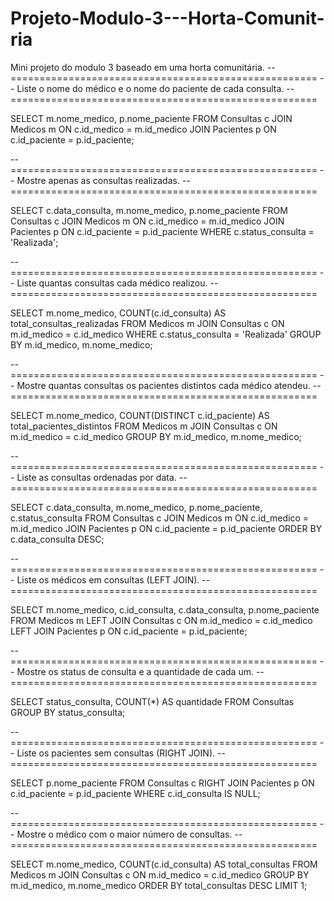 # Projeto-Modulo-3---Horta-Comunit-ria
Mini projeto do modulo 3 baseado em uma horta comunitária.
-- =====================================================
-- Liste o nome do médico e o nome do paciente de cada consulta.
-- =====================================================

SELECT 
    m.nome_medico, 
    p.nome_paciente
FROM 
    Consultas c
JOIN 
    Medicos m ON c.id_medico = m.id_medico
JOIN 
    Pacientes p ON c.id_paciente = p.id_paciente;

-- =====================================================
-- Mostre apenas as consultas realizadas.
-- =====================================================

SELECT 
    c.data_consulta,
    m.nome_medico, 
    p.nome_paciente
FROM 
    Consultas c
JOIN 
    Medicos m ON c.id_medico = m.id_medico
JOIN 
    Pacientes p ON c.id_paciente = p.id_paciente
WHERE 
    c.status_consulta = 'Realizada';

-- =====================================================
-- Liste quantas consultas cada médico realizou.
-- =====================================================

SELECT 
    m.nome_medico, 
    COUNT(c.id_consulta) AS total_consultas_realizadas
FROM 
    Medicos m
JOIN 
    Consultas c ON m.id_medico = c.id_medico
WHERE 
    c.status_consulta = 'Realizada'
GROUP BY 
    m.id_medico, m.nome_medico;

-- =====================================================
-- Mostre quantas consultas os pacientes distintos cada médico atendeu.
-- =====================================================

SELECT 
    m.nome_medico, 
    COUNT(DISTINCT c.id_paciente) AS total_pacientes_distintos
FROM 
    Medicos m
JOIN 
    Consultas c ON m.id_medico = c.id_medico
GROUP BY 
    m.id_medico, m.nome_medico;

-- =====================================================
-- Liste as consultas ordenadas por data.
-- =====================================================

SELECT 
    c.data_consulta,
    m.nome_medico, 
    p.nome_paciente,
    c.status_consulta
FROM 
    Consultas c
JOIN 
    Medicos m ON c.id_medico = m.id_medico
JOIN 
    Pacientes p ON c.id_paciente = p.id_paciente
ORDER BY 
    c.data_consulta DESC;

-- =====================================================
-- Liste os médicos em consultas (LEFT JOIN).
-- =====================================================

SELECT 
    m.nome_medico,
    c.id_consulta,
    c.data_consulta,
    p.nome_paciente
FROM 
    Medicos m
LEFT JOIN 
    Consultas c ON m.id_medico = c.id_medico
LEFT JOIN 
    Pacientes p ON c.id_paciente = p.id_paciente;

-- =====================================================
-- Mostre os status de consulta e a quantidade de cada um.
-- =====================================================

SELECT 
    status_consulta, 
    COUNT(*) AS quantidade
FROM 
    Consultas
GROUP BY 
    status_consulta;

-- =====================================================
-- Liste os pacientes sem consultas (RIGHT JOIN).
-- =====================================================

SELECT 
    p.nome_paciente
FROM 
    Consultas c
RIGHT JOIN 
    Pacientes p ON c.id_paciente = p.id_paciente
WHERE 
    c.id_consulta IS NULL;

-- =====================================================
-- Mostre o médico com o maior número de consultas.
-- =====================================================

SELECT 
    m.nome_medico, 
    COUNT(c.id_consulta) AS total_consultas
FROM 
    Medicos m
JOIN 
    Consultas c ON m.id_medico = c.id_medico
GROUP BY 
    m.id_medico, m.nome_medico
ORDER BY 
    total_consultas DESC
LIMIT 1;

